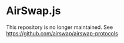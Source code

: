 # AirSwap.js

This repository is no longer maintained. See https://github.com/airswap/airswap-protocols

